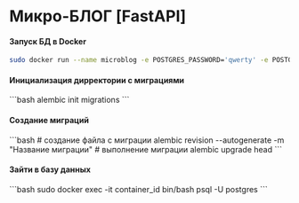 <h1>Микро-БЛОГ [FastAPI]</h1>


<h4>Запуск БД в Docker</h4>

```bash
sudo docker run --name microblog -e POSTGRES_PASSWORD='qwerty' -e POSTGRES_DB=microblog -p 5436:5432 -d --rm postgres
```

<h4>Инициализация дирректории с миграциями</h4>
```bash
alembic init migrations
```

<h4>Создание миграций</h4>
```bash
# создание файла с миграции
alembic revision --autogenerate -m "Название миграции"
# выполнение миграции
alembic upgrade head
```

<h4>Зайти в базу данных</h4>
```bash
sudo docker exec -it container_id bin/bash
psql -U postgres
```

